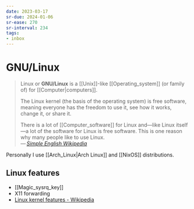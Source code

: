 ```yaml
---
date: 2023-03-17
sr-due: 2024-01-06
sr-ease: 270
sr-interval: 234
tags:
- inbox
---
```


# GNU/Linux

> Linux or **GNU/Linux** is a [[Unix]]-like [[Operating_system]] (or family of)
> for [[Computer|computers]].
>
> The Linux kernel (the basis of the operating system) is free software, meaning
> everyone has the freedom to use it, see how it works, change it, or share it.
>
> There is a lot of [[Computer_software]] for Linux and—like Linux itself—a lot
> of the software for Linux is free software. This is one reason why many people
> like to use Linux.\
> — <cite>[Simple English Wikipedia](https://simple.wikipedia.org/wiki/Linux)</cite>

Personally I use [[Arch_Linux|Arch Linux]] and [[NixOS]] distributions.

## Linux features

- [[Magic_sysrq_key]]
- X11 forwarding
- [Linux kernel features - Wikipedia](https://en.wikipedia.org/wiki/Category:Linux_kernel_features)
